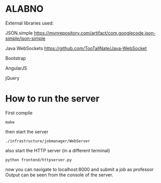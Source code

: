# ALABNO


External libraries used:

JSON.simple https://mvnrepository.com/artifact/com.googlecode.json-simple/json-simple

Java WebSockets https://github.com/TooTallNate/Java-WebSocket

Bootstrap

AngularJS

jQuery


# How to run the server

First compile

```
make
```

then start the server

```
./infrastructure/jobmanager/WebServer
```

also start the HTTP server (in a different terminal)

```
python frontend/httpserver.py
```

now you can navigate to localhost:8000
and submit a job as professor
Output can be seen from the console of the server.